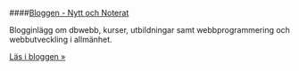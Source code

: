 ####[Bloggen - Nytt och Noterat](blogg)

Blogginlägg om dbwebb, kurser, utbildningar samt webbprogrammering och webbutveckling i allmänhet.

[Läs i bloggen »](blogg)
